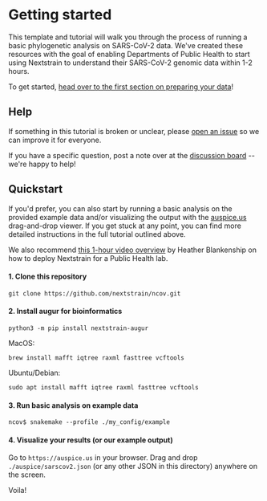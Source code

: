 # Getting started

This template and tutorial will walk you through the process of running a basic phylogenetic analysis on SARS-CoV-2 data.
We've created these resources with the goal of enabling Departments of Public Health to start using Nextstrain to understand their SARS-CoV-2 genomic data within 1-2 hours.

To get started, [head over to the first section on preparing your data](data-prep.md)!

## Help  

If something in this tutorial is broken or unclear, please [open an issue](https://github.com/nextstrain/ncov/issues/new/choose) so we can improve it for everyone.  

If you have a specific question, post a note over at the [discussion board](https://discussion.nextstrain.org/) -- we're happy to help!


## Quickstart    

If you'd prefer, you can also start by running a basic analysis on the provided example data and/or visualizing the output with the [auspice.us](auspice.us) drag-and-drop viewer. If you get stuck at any point, you can find more detailed instructions in the full tutorial outlined above.

We also recommend [this 1-hour video overview](https://youtu.be/m4_F2tG58Pc) by Heather Blankenship on how to deploy Nextstrain for a Public Health lab.

#### 1. Clone this repository  
```
git clone https://github.com/nextstrain/ncov.git
```

#### 2. Install augur for bioinformatics
```
python3 -m pip install nextstrain-augur
```

MacOS:
```
brew install mafft iqtree raxml fasttree vcftools
```

Ubuntu/Debian:  
```
sudo apt install mafft iqtree raxml fasttree vcftools
```

#### 3. Run basic analysis on example data  
```
ncov$ snakemake --profile ./my_config/example
```


#### 4. Visualize your results (or our example output)  
Go to `https://auspice.us` in your browser.
Drag and drop `./auspice/sarscov2.json` (or any other JSON in this directory) anywhere on the screen.

Voila!
